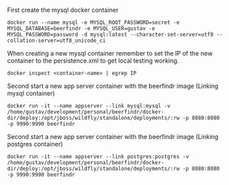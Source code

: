First create the mysql docker container
```
docker run --name mysql -e MYSQL_ROOT_PASSWORD=secret -e MYSQL_DATABASE=beerfindr -e MYSQL_USER=gustav -e MYSQL_PASSWORD=password -d mysql:latest --character-set-server=utf8 --collation-server=utf8_unicode_ci
```
When creating a new mysql container remember to set the IP of the new container to the persistence.xml to get local testing working.

```
docker inspect <container-name> | egrep IP
```
Second start a new app server container with the beerfindr image (Linking mysql container)
```
docker run -it --name appserver --link mysql:mysql -v /home/gustav/development/personal/beerfindr/docker-dir/deploy:/opt/jboss/wildfly/standalone/deployments/:rw -p 8080:8080 -p 9990:9990 beerfindr
```

Second start a new app server container with the beerfindr image (Linking postgres container)
```
docker run -it --name appserver --link postgres:postgres -v /home/gustav/development/personal/beerfindr/docker-dir/deploy:/opt/jboss/wildfly/standalone/deployments/:rw -p 8080:8080 -p 9990:9990 beerfindr
```

